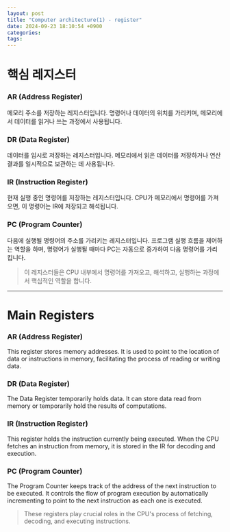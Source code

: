 ```yaml
---
layout: post
title: "Computer architecture(1) - register"
date: 2024-09-23 18:10:54 +0900
categories: 
tags: 
---
```


# 핵심 레지스터

### AR (Address Register)
메모리 주소를 저장하는 레지스터입니다. 명령어나 데이터의 위치를 가리키며, 메모리에서 데이터를 읽거나 쓰는 과정에서 사용됩니다.

### DR (Data Register)
데이터를 임시로 저장하는 레지스터입니다. 메모리에서 읽은 데이터를 저장하거나 연산 결과를 일시적으로 보관하는 데 사용됩니다.

### IR (Instruction Register)
현재 실행 중인 명령어를 저장하는 레지스터입니다. CPU가 메모리에서 명령어를 가져오면, 이 명령어는 IR에 저장되고 해석됩니다.

### PC (Program Counter)
다음에 실행될 명령어의 주소를 가리키는 레지스터입니다. 프로그램 실행 흐름을 제어하는 역할을 하며, 명령어가 실행될 때마다 PC는 자동으로 증가하여 다음 명령어를 가리킵니다.

> 이 레지스터들은 CPU 내부에서 명령어를 가져오고, 해석하고, 실행하는 과정에서 핵심적인 역할을 합니다.

---

# Main Registers

### AR (Address Register)
This register stores memory addresses. It is used to point to the location of data or instructions in memory, facilitating the process of reading or writing data.

### DR (Data Register)
The Data Register temporarily holds data. It can store data read from memory or temporarily hold the results of computations.

### IR (Instruction Register)
This register holds the instruction currently being executed. When the CPU fetches an instruction from memory, it is stored in the IR for decoding and execution.

### PC (Program Counter)
The Program Counter keeps track of the address of the next instruction to be executed. It controls the flow of program execution by automatically incrementing to point to the next instruction as each one is executed.

> These registers play crucial roles in the CPU's process of fetching, decoding, and executing instructions.